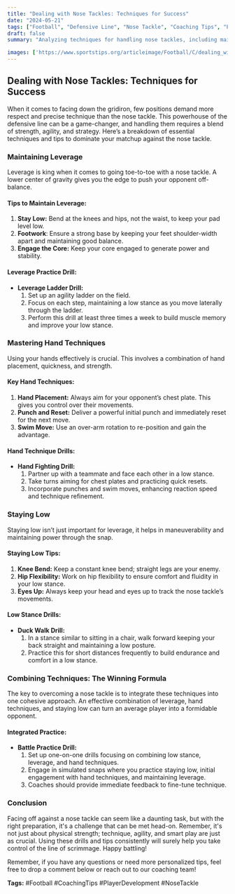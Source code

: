 ```yaml
---
title: "Dealing with Nose Tackles: Techniques for Success"
date: "2024-05-21"
tags: ["Football", "Defensive Line", "Nose Tackle", "Coaching Tips", "Player Development"]
draft: false
summary: "Analyzing techniques for handling nose tackles, including maintaining leverage, using hand techniques, and staying low."

images: ['https://www.sportstips.org/articleimage/Football/C/dealing_with_nose_tackles_techniques_for_success.webp']
---
```


## Dealing with Nose Tackles: Techniques for Success

When it comes to facing down the gridiron, few positions demand more respect and precise technique than the nose tackle. This powerhouse of the defensive line can be a game-changer, and handling them requires a blend of strength, agility, and strategy. Here’s a breakdown of essential techniques and tips to dominate your matchup against the nose tackle.

### Maintaining Leverage

Leverage is king when it comes to going toe-to-toe with a nose tackle. A lower center of gravity gives you the edge to push your opponent off-balance.

#### Tips to Maintain Leverage:
1. **Stay Low:** Bend at the knees and hips, not the waist, to keep your pad level low.
2. **Footwork**: Ensure a strong base by keeping your feet shoulder-width apart and maintaining good balance.
3. **Engage the Core:** Keep your core engaged to generate power and stability.
  
#### Leverage Practice Drill:
- **Leverage Ladder Drill:**
  1. Set up an agility ladder on the field.
  2. Focus on each step, maintaining a low stance as you move laterally through the ladder.
  3. Perform this drill at least three times a week to build muscle memory and improve your low stance.

### Mastering Hand Techniques

Using your hands effectively is crucial. This involves a combination of hand placement, quickness, and strength.

#### Key Hand Techniques:
1. **Hand Placement:** Always aim for your opponent’s chest plate. This gives you control over their movements.
2. **Punch and Reset:** Deliver a powerful initial punch and immediately reset for the next move.
3. **Swim Move:** Use an over-arm rotation to re-position and gain the advantage.

#### Hand Technique Drills:
- **Hand Fighting Drill:**
  1. Partner up with a teammate and face each other in a low stance.
  2. Take turns aiming for chest plates and practicing quick resets.
  3. Incorporate punches and swim moves, enhancing reaction speed and technique refinement.

### Staying Low

Staying low isn’t just important for leverage, it helps in maneuverability and maintaining power through the snap.

#### Staying Low Tips:
1. **Knee Bend:** Keep a constant knee bend; straight legs are your enemy.
2. **Hip Flexibility:** Work on hip flexibility to ensure comfort and fluidity in your low stance.
3. **Eyes Up:** Always keep your head and eyes up to track the nose tackle’s movements.

#### Low Stance Drills:
- **Duck Walk Drill:**
  1. In a stance similar to sitting in a chair, walk forward keeping your back straight and maintaining a low posture.
  2. Practice this for short distances frequently to build endurance and comfort in a low stance.

### Combining Techniques: The Winning Formula

The key to overcoming a nose tackle is to integrate these techniques into one cohesive approach. An effective combination of leverage, hand techniques, and staying low can turn an average player into a formidable opponent.

#### Integrated Practice:
- **Battle Practice Drill:**
  1. Set up one-on-one drills focusing on combining low stance, leverage, and hand techniques.
  2. Engage in simulated snaps where you practice staying low, initial engagement with hand techniques, and maintaining leverage.
  3. Coaches should provide immediate feedback to fine-tune technique.

### Conclusion

Facing off against a nose tackle can seem like a daunting task, but with the right preparation, it's a challenge that can be met head-on. Remember, it's not just about physical strength; technique, agility, and smart play are just as crucial. Using these drills and tips consistently will surely help you take control of the line of scrimmage. Happy battling!

Remember, if you have any questions or need more personalized tips, feel free to drop a comment below or reach out to our coaching team!

**Tags:** #Football #CoachingTips #PlayerDevelopment #NoseTackle